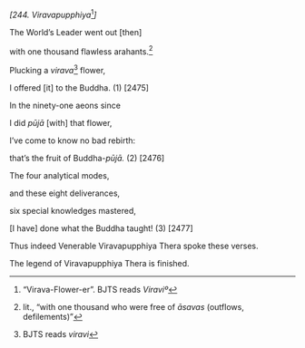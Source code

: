 *\[244. Viravapupphiya*[^1]*\]*

The World’s Leader went out \[then\]

with one thousand flawless arahants.[^2]

Plucking a *virava*[^3] flower,

I offered \[it\] to the Buddha. (1) \[2475\]

In the ninety-one aeons since

I did *pūjā* \[with\] that flower,

I’ve come to know no bad rebirth:

that’s the fruit of Buddha-*pūjā.* (2) \[2476\]

The four analytical modes,

and these eight deliverances,

six special knowledges mastered,

\[I have\] done what the Buddha taught! (3) \[2477\]

Thus indeed Venerable Viravapupphiya Thera spoke these verses.

The legend of Viravapupphiya Thera is finished.

[^1]: “Virava-Flower-er”. BJTS reads *Viraviº*

[^2]: lit., “with one thousand who were free of *āsavas* (outflows,
    defilements)”

[^3]: BJTS reads *viravi*
